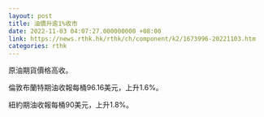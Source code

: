 ```yaml
---
layout: post
title: 油價升逾1%收市
date: 2022-11-03 04:07:27.000000000 +08:00
link: https://news.rthk.hk/rthk/ch/component/k2/1673996-20221103.htm
categories: rthk
---
```


原油期貨價格高收。

倫敦布蘭特期油收報每桶96.16美元，上升1.6%。

紐約期油收報每桶90美元，上升1.8%。
